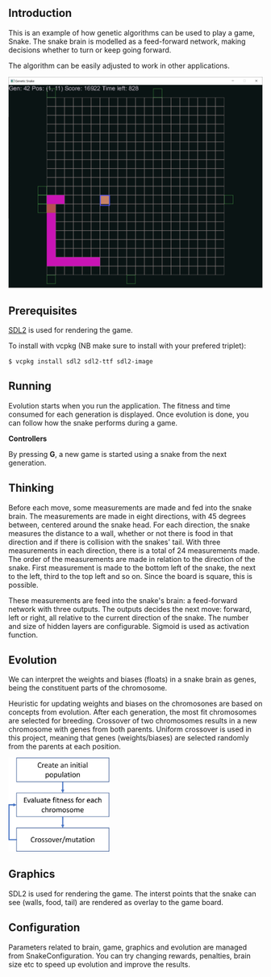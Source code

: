 ## Introduction

This is an example of how genetic algorithms can be used to play a game, Snake. The snake brain is modelled as a feed-forward network, making decisions whether to turn or keep going forward.

The algorithm can be easily adjusted to work in other applications.

![img](./assets/game.png)

## Prerequisites

[SDL2](https://www.libsdl.org/) is used for rendering the game. 

To install with vcpkg (NB make sure to install with your prefered triplet):

```
$ vcpkg install sdl2 sdl2-ttf sdl2-image
```

## Running

Evolution starts when you run the application. The fitness and time consumed for each generation is displayed. Once evolution is done, you can follow how the snake performs during a game.

**Controllers**

By pressing **G**, a new game is started using a snake from the next generation.

## Thinking

Before each move, some measurements are made and fed into the snake brain. The measurements are made in eight directions, with 45 degrees between, centered around the snake head. For each direction, the snake measures the distance to a wall, whether or not there is food in that direction and if there is collision with the snakes' tail. With three measurements in each direction, there is a total of 24 measurements made. The order of the measurements are made in relation to the direction of the snake. First measurement is made to the bottom left of the snake, the next to the left, third to the top left and so on. Since the board is square, this is possible.

These measurements are feed into the snake's brain: a feed-forward network with three outputs. The outputs decides the next move: forward, left or right, all relative to the current direction of the snake. The number and size of hidden layers are configurable. Sigmoid is used as activation function.

## Evolution

We can interpret the weights and biases (floats) in a snake brain as genes, being the constituent parts of the chromosome.

Heuristic for updating weights and biases on the chromosones are based on concepts from evolution. After each generation, the most fit chromosomes are selected for breeding. Crossover of two chromosomes results in a new chromosome with genes from both parents. Uniform crossover is used in this project, meaning that genes (weights/biases) are selected randomly from the parents at each position.

<img src="./assets/ga.png" width="200">

## Graphics

SDL2 is used for rendering the game. The interst points that the snake can see (walls, food, tail) are rendered as overlay to the game board.

## Configuration

Parameters related to brain, game, graphics and evolution are managed from SnakeConfiguration. You can try changing rewards, penalties, brain size etc to speed up evolution and improve the results.

